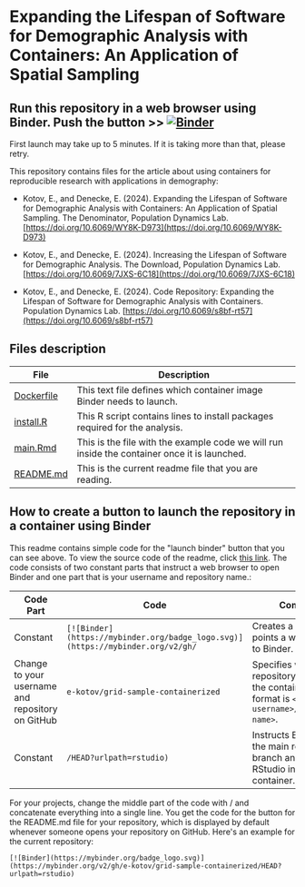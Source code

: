 # Expanding the Lifespan of Software for Demographic Analysis with Containers: An Application of Spatial Sampling

## Run this repository in a web browser using Binder. Push the button >> [![Binder](https://mybinder.org/badge_logo.svg)](https://mybinder.org/v2/gh/Population-Dynamics-Lab/grid-sample-containerized/HEAD?urlpath=rstudio)

First launch may take up to 5 minutes. If it is taking more than that, please retry.

This repository contains files for the article about using containers for reproducible research with applications in demography:

- Kotov, E., and Denecke, E. (2024). Expanding the Lifespan of Software for Demographic Analysis with Containers: An Application of Spatial Sampling. The Denominator, Population Dynamics Lab. [https://doi.org/10.6069/WY8K-D973](https://doi.org/10.6069/WY8K-D973)

- Kotov, E., and Denecke, E. (2024). Increasing the Lifespan of Software for Demographic Analysis. The Download, Population Dynamics Lab. [https://doi.org/10.6069/7JXS-6C18](https://doi.org/10.6069/7JXS-6C18)

- Kotov, E., and Denecke, E. (2024). Code Repository: Expanding the Lifespan of Software for Demographic Analysis with Containers. Population Dynamics Lab. [https://doi.org/10.6069/s8bf-rt57](https://doi.org/10.6069/s8bf-rt57)

## Files description

| File | Description |
| --------| -------------------------- |
| [Dockerfile](/Dockerfile) | This text file defines which container image Binder needs to launch. |
| [install.R](/install.R) | This R script contains lines to install packages required for the analysis. |
| [main.Rmd](/main.Rmd) | This is the file with the example code we will run inside the container once it is launched. |
| [README.md](https://raw.githubusercontent.com/e-kotov/grid-sample-containerized/main/README.md) | This is the current readme file that you are reading. |


## How to create a button to launch the repository in a container using Binder

This readme contains simple code for the "launch binder" button that you can see above. To view the source code of the readme, click [this link](https://raw.githubusercontent.com/e-kotov/grid-sample-containerized/main/README.md). The code consists of two constant parts that instruct a web browser to open Binder and one part that is your username and repository name.:

| Code Part | Code                                                                    | Comments        |
| ---- | ----------------------------------------------------------------------- | --------------- |
| Constant    | `[![Binder](https://mybinder.org/badge_logo.svg)](https://mybinder.org/v2/gh/` | Creates a button and points a web browser to Binder. |
| Change to your username and repository on GitHub    | `e-kotov/grid-sample-containerized`                                                    | Specifies which repository to use for the container. The format is `<github-username>/<repository-name>`. |
| Constant    | `/HEAD?urlpath=rstudio)`                                                 | Instructs Binder to use the main repository branch and to go to RStudio in the container. |

For your projects, change the middle part of the code with <github-username>/<repository-name> and concatenate everything into a single line. You get the code for the button for the README.md file for your repository, which is displayed by default whenever someone opens your repository on GitHub. Here's an example for the current repository:

`[![Binder](https://mybinder.org/badge_logo.svg)](https://mybinder.org/v2/gh/e-kotov/grid-sample-containerized/HEAD?urlpath=rstudio)`
